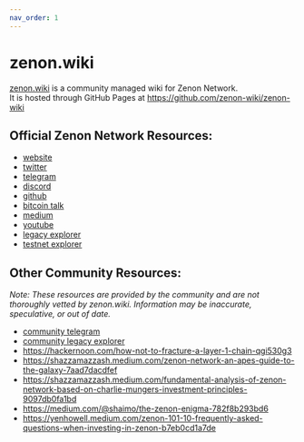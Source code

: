 ```yaml
---
nav_order: 1
---
```


# zenon.wiki
[zenon.wiki](https://zenon.wiki) is a community managed wiki for Zenon Network.<br>
It is hosted through GitHub Pages at <https://github.com/zenon-wiki/zenon-wiki>

## Official Zenon Network Resources:
* [website](https://zenon.network/)
* [twitter](https://twitter.com/Zenon_Network)
* [telegram](https://t.me/joinchat/MLyPehLIbJj1nw1XOOOltg)
* [discord](https://discord.gg/XDDjECy)
* [github](https://github.com/zenonnetwork)
* [bitcoin talk](https://bitcointalk.org/index.php?topic=5279643.msg55303681#msg55303681)
* [medium](https://medium.com/@zenon.network)
* [youtube](https://www.youtube.com/channel/UCDb8ZtqBt6l5l4HugCnJwhQ)
* [legacy explorer](https://explore.zenon.network/)
* [testnet explorer](https://explorer.znn.space/)

## Other Community Resources:
*Note: These resources are provided by the community and are not thoroughly vetted by zenon.wiki. Information may be inaccurate, speculative, or out of date.*
* [community telegram](https://t.me/joinchat/sImVGqlVQSpkNTBk)
* [community legacy explorer](https://explorer.zenon.community)
* <https://hackernoon.com/how-not-to-fracture-a-layer-1-chain-qgi530g3>
* <https://shazzamazzash.medium.com/zenon-network-an-apes-guide-to-the-galaxy-7aad7dacdfef>
* <https://shazzamazzash.medium.com/fundamental-analysis-of-zenon-network-based-on-charlie-mungers-investment-principles-9097db0fa1bd>
* <https://medium.com/@shaimo/the-zenon-enigma-782f8b293bd6>
* <https://yenhowell.medium.com/zenon-101-10-frequently-asked-questions-when-investing-in-zenon-b7eb0cd1a7de>
